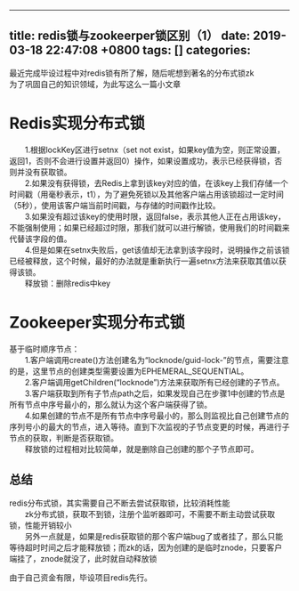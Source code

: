 
---
title: redis锁与zookeerper锁区别（1）
date: 2019-03-18 22:47:08 +0800
tags: []
categories: 
---
最近完成毕设过程中对redis锁有所了解，随后呢想到著名的分布式锁zk<br />为了巩固自己的知识领域，为此写这么一篇小文章

<a name="39fadae3"></a>
# Redis实现分布式锁
　　1.根据lockKey区进行setnx（set not exist，如果key值为空，则正常设置，返回1，否则不会进行设置并返回0）操作，如果设置成功，表示已经获得锁，否则并没有获取锁。<br />　　2.如果没有获得锁，去Redis上拿到该key对应的值，在该key上我们存储一个时间戳（用毫秒表示，t1），为了避免死锁以及其他客户端占用该锁超过一定时间（5秒），使用该客户端当前时间戳，与存储的时间戳作比较。<br />　　3.如果没有超过该key的使用时限，返回false，表示其他人正在占用该key，不能强制使用；如果已经超过时限，那我们就可以进行解锁，使用我们的时间戳来代替该字段的值。<br />　　4.但是如果在setnx失败后，get该值却无法拿到该字段时，说明操作之前该锁已经被释放，这个时候，最好的办法就是重新执行一遍setnx方法来获取其值以获得该锁。<br />　　释放锁：删除redis中key
<a name="43d34fd3"></a>
# Zookeeper实现分布式锁
基于临时顺序节点：<br />　　1.客户端调用create()方法创建名为“locknode/guid-lock-”的节点，需要注意的是，这里节点的创建类型需要设置为EPHEMERAL_SEQUENTIAL。<br />　　2.客户端调用getChildren(“locknode”)方法来获取所有已经创建的子节点。<br />　　3.客户端获取到所有子节点path之后，如果发现自己在步骤1中创建的节点是所有节点中序号最小的，那么就认为这个客户端获得了锁。<br />　　4.如果创建的节点不是所有节点中序号最小的，那么则监视比自己创建节点的序列号小的最大的节点，进入等待。直到下次监视的子节点变更的时候，再进行子节点的获取，判断是否获取锁。<br />　　释放锁的过程相对比较简单，就是删除自己创建的那个子节点即可。
<a name="25f9c7fa"></a>
## 总结
redis分布式锁，其实需要自己不断去尝试获取锁，比较消耗性能<br />　　zk分布式锁，获取不到锁，注册个监听器即可，不需要不断主动尝试获取锁，性能开销较小<br />　　另外一点就是，如果是redis获取锁的那个客户端bug了或者挂了，那么只能等待超时时间之后才能释放锁；而zk的话，因为创建的是临时znode，只要客户端挂了，znode就没了，此时就自动释放锁

由于自己资金有限，毕设项目redis先行。

